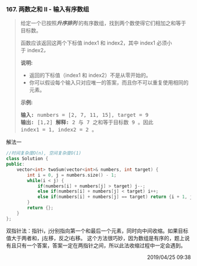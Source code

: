 ### 167. 两数之和 II - 输入有序数组

> <div
> class="content__2ebE"><p>给定一个已按照<strong><em>升序排列</em>&nbsp;</strong>的有序数组，找到两个数使得它们相加之和等于目标数。</p>
> 
> <p>函数应该返回这两个下标值<em> </em>index1 和 index2，其中
> index1&nbsp;必须小于&nbsp;index2<em>。</em></p>
> 
> <p><strong>说明:</strong></p>
> 
> <ul> 	<li>返回的下标值（index1 和 index2）不是从零开始的。</li>
> 	<li>你可以假设每个输入只对应唯一的答案，而且你不可以重复使用相同的元素。</li> </ul>
> 
> <p><strong>示例:</strong></p>
> 
> <pre><strong>输入:</strong> numbers = [2, 7, 11, 15], target = 9
> <strong>输出:</strong> [1,2] <strong>解释:</strong> 2 与 7 之和等于目标数 9 。因此
> index1 = 1, index2 = 2 。</pre> </div>


解法一
```cpp
//时间复杂度O(n), 空间复杂度O(1)
class Solution {
public:
    vector<int> twoSum(vector<int>& numbers, int target) {
        int i = 0, j = numbers.size() - 1;
        while(i < j) {
            if(numbers[i] + numbers[j] > target) j--;
            else if(numbers[i] + numbers[j] < target) i++;
            else if(numbers[i] + numbers[j] == target) return {i + 1, j + 1};
        }
        return {};
    }
};
```

双指针法：指针i，j分别指向第一个和最后一个元素，同时向中间收缩。如果目标值大于两者和，j左移，反之i右移。
这个方法很巧妙，因为数组是有序的，题上说有且只有一个答案，答案一定在两指针之间，所以此法收缩过程中一定会遇到。

<div style="text-align: right"> 2019/04/25 09:38 </div>